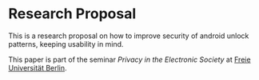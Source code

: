 # Research Proposal
This is a research proposal on how to improve security of android unlock patterns, keeping usability in mind.

This paper is part of the seminar *Privacy in the Electronic Society* at [Freie Universität Berlin](
http://www.fu-berlin.de/vv/de/lv/212499?m=29371&pc=24005&sm=163783).

